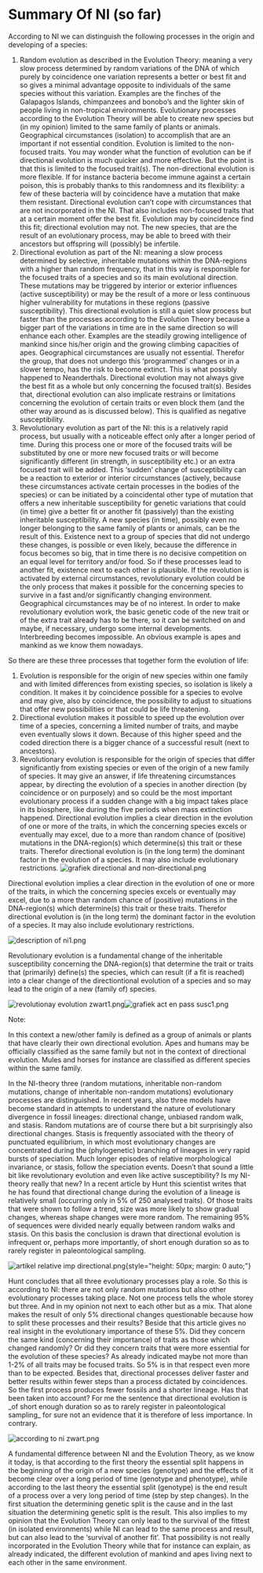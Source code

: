 # Summary Of NI (so far)

According to NI we can distinguish the following processes in the origin and developing of a species:

1. Random evolution as described in the Evolution Theory: meaning a very slow process determined by random variations of the DNA of which purely by coincidence one variation represents a better or best fit and so gives a minimal advantage opposite to individuals of the same species without this variation. Examples are the finches of the Galapagos Islands, chimpanzees and bonobo’s and the lighter skin of people living in non-tropical environments. Evolutionary processes according to the Evolution Theory will be able to create new species but (in my opinion) limited to the same family of plants or animals. Geographical circumstances (isolation) to accomplish that are an important if not essential condition. Evolution is limited to the non-focused traits. You may wonder what the function of evolution can be if directional evolution is much quicker and more effective. But the point is that this is limited to the focused trait(s). The non-directional evolution is more flexible. If for instance bacteria become immune against a certain poison, this is probably thanks to this randomness and its flexibility: a few of these bacteria will by coincidence have a mutation that make them resistant. Directional evolution can’t cope with circumstances that are not incorporated in the NI. That also includes non-focused traits that at a certain moment offer the best fit. Evolution may by coincidence find this fit; directional evolution may not. The new species, that are the result of an evolutionary process, may be able to breed with their ancestors but offspring will (possibly) be infertile.
2. Directional evolution as part of the NI: meaning a slow process determined by selective, inheritable mutations within the DNA-regions with a higher than random frequency, that in this way is responsible for the focused traits of a species and so its main evolutional direction. These mutations may be triggered by interior or exterior influences (active susceptibility) or may be the result of a more or less continuous higher vulnerability for mutations in these regions (passive susceptibility). This directional evolution is still a quiet slow process but faster than the processes according to the Evolution Theory because a bigger part of the variations in time are in the same direction so will enhance each other. Examples are the steadily growing intelligence of mankind since his/her origin and the growing climbing capacities of apes. Geographical circumstances are usually not essential. Therefor the group, that does not undergo this ‘programmed’ changes or in a slower tempo, has the risk to become extinct. This is what possibly happened to Neanderthals. Directional evolution may not always give the best fit as a whole but only concerning the focused trait(s). Besides that, directional evolution can also implicate restrains or limitations concerning the evolution of certain traits or even block them (and the other way around as is discussed below). This is qualified as negative susceptibility.
3. Revolutionary evolution as part of the NI: this is a relatively rapid process, but usually with a noticeable effect only after a longer period of time. During this process one or more of the focused traits will be substituted by one or more new focused traits or will become significantly different (in strength, in susceptibility etc.) or an extra focused trait will be added. This ‘sudden’ change of susceptibility can be a reaction to exterior or interior circumstances (actively, because these circumstances activate certain processes in the bodies of the species) or can be initiated by a coincidental other type of mutation that offers a new inheritable susceptibility for genetic variations that could (in time) give a better fit or another fit (passively) than the existing inheritable susceptibility. A new species (in time), possibly even no longer belonging to the same family of plants or animals, can be the result of this. Existence next to a group of species that did not undergo these changes, is possible or even likely, because the difference in focus becomes so big, that in time there is no decisive competition on an equal level for territory and/or food. So if these processes lead to another fit, existence next to each other is plausible. If the revolution is activated by external circumstances, revolutionary evolution could be the only process that makes it possible for the concerning species to survive in a fast and/or significantly changing environment. Geographical circumstances may be of no interest. In order to make revolutionary evolution work, the basic genetic code of the new trait or of the extra trait already has to be there, so it can be switched on and maybe, if necessary, undergo some internal developments. Interbreeding becomes impossible. An obvious example is apes and mankind as we know them nowadays.

So there are these three processes that together form the evolution of life:

1. Evolution is responsible for the origin of new species within one family and with limited differences from existing species, so isolation is likely a condition. It makes it by coincidence possible for a species to evolve and may give, also by coincidence, the possibility to adjust to situations that offer new possibilities or that could be life threatening.
2. Directional evolution makes it possible to speed up the evolution over time of a species, concerning a limited number of traits, and maybe even eventually slows it down. Because of this higher speed and the coded direction there is a bigger chance of a successful result (next to ancestors).
3. Revolutionary evolution is responsible for the origin of species that differ significantly from existing species or even of the origin of a new family of species. It may give an answer, if life threatening circumstances appear, by directing the evolution of a species in another direction (by coincidence or on purposely) and so could be the most important evolutionary process if a sudden change with a big impact takes place in its biosphere, like during the five periods when mass extinction happened. Directional evolution implies a clear direction in the evolution of one or more of the traits, in which the concerning species excels or eventually may excel, due to a more than random chance of (positive) mutations in the DNA-region(s) which determine(s) this trait or these traits. Therefor directional evolution is (in the long term) the dominant factor in the evolution of a species. It may also include evolutionary restrictions. ![grafiek directional and non-directional.png](/grafiek%20directional%20and%20non-directional.png)

Directional evolution implies a clear direction in the evolution of one or more of the traits, in which the concerning species excels or eventually may excel, due to a more than random chance of (positive) mutations in the DNA-region(s) which determine(s) this trait or these traits. Therefor directional evolution is (in the long term) the dominant factor in the evolution of a species. It may also include evolutionary restrictions.

![description of ni1.png](/description%20of%20ni1.png)

Revolutionary evolution is a fundamental change of the inheritable susceptibility concerning the DNA-region(s) that determine the trait or traits that (primarily) define(s) the species, which can result (if a fit is reached) into a clear change of the directiontional evolution of a species and so may lead to the origin of a new (family of) species.

![revolutionay evolution zwart1.png](/revolutionay%20evolution%20zwart1.png)![grafiek act en pass susc1.png](/grafiek%20act%20en%20pass%20susc1.png)

Note:  

In this context a new/other family is defined as a group of animals or plants that have clearly their own directional evolution. Apes and humans may be officially classified as the same family but not in the context of directional evolution. Mules and horses for instance are classified as different species within the same family.

In the NI-theory three (random mutations, inheritable non-random mutations, change of inheritable non-random mutations) evolutionary processes are distinguished. In recent years, also three models have become standard in attempts to understand the nature of evolutionary divergence in fossil lineages: directional change, unbiased random walk, and stasis. Random mutations are of course there but a bit surprisingly also directional changes. Stasis is frequently associated with the theory of punctuated equilibrium, in which most evolutionary changes are concentrated during the (phylogenetic) branching of lineages in very rapid bursts of speciation. Much longer episodes of relative morphological invariance, or stasis, follow the speciation events. Doesn’t that sound a little bit like revolutionary evolution and even like active susceptibility? Is my NI-theory really that new? In a recent article by Hunt this scientist writes that he has found that directional change during the evolution of a lineage is relatively small (occurring only in 5% of 250 analysed traits). Of those traits that were shown to follow a trend, size was more likely to show gradual changes, whereas shape changes were more random. The remaining 95% of sequences were divided nearly equally between random walks and stasis. On this basis the conclusion is drawn that directional evolution is infrequent or, perhaps more importantly, of short enough duration so as to rarely register in paleontological sampling.

![artikel relative imp directional.png](/artikel%20relative%20imp%20directional.png){style="height: 50px; margin: 0 auto;"}

Hunt concludes that all three evolutionary processes play a role. So this is according to NI: there are not only random mutations but also other evolutionary processes taking place. Not one process tells the whole storey but three. And in my opinion not next to each other but as a mix. That alone makes the result of only 5% directional changes questionable because how to split these processes and their results? Beside that this article gives no real insight in the evolutionary importance of these 5%. Did they concern the same kind (concerning their importance) of traits as those which changed randomly? Or did they concern traits that were more essential for the evolution of these species? As already indicated maybe not more than 1-2% of all traits may be focused traits. So 5% is in that respect even more than to be expected. Besides that, directional processes deliver faster and better results within fewer steps than a process dictated by coincidences. So the first process produces fewer fossils and a shorter lineage. Has that been taken into account? For me the sentence that directional evolution is \_of short enough duration so as to rarely register in paleontological sampling\_ for sure not an evidence that it is therefore of less importance. In contrary.

![according to ni zwart.png](/according%20to%20ni%20zwart.png)

A fundamental difference between NI and the Evolution Theory, as we know it today, is that according to the first theory the essential split happens in the beginning of the origin of a new species (genotype) and the effects of it become clear over a long period of time (genotype and phenotype), while according to the last theory the essential split (genotype) is the end result of a process over a very long period of time (step by step changes). In the first situation the determining genetic split is the cause and in the last situation the determining genetic split is the result. This also implies to my opinion that the Evolution Theory can only lead to the survival of the fittest (in isolated environments) while NI can lead to the same process and result, but can also lead to the ‘survival of another fit’. That possibility is not really incorporated in the Evolution Theory while that for instance can explain, as already indicated, the different evolution of mankind and apes living next to each other in the same environment.
